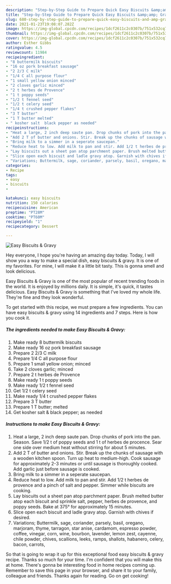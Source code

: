 ```yaml
---
description: "Step-by-Step Guide to Prepare Quick Easy Biscuits &amp;amp; Gravy"
title: "Step-by-Step Guide to Prepare Quick Easy Biscuits &amp;amp; Gravy"
slug: 680-step-by-step-guide-to-prepare-quick-easy-biscuits-and-amp-gravy
date: 2021-01-23T19:08:07.282Z
image: https://img-global.cpcdn.com/recipes/1dcf2611c2c0307b/751x532cq70/easy-biscuits-gravy-recipe-main-photo.jpg
thumbnail: https://img-global.cpcdn.com/recipes/1dcf2611c2c0307b/751x532cq70/easy-biscuits-gravy-recipe-main-photo.jpg
cover: https://img-global.cpcdn.com/recipes/1dcf2611c2c0307b/751x532cq70/easy-biscuits-gravy-recipe-main-photo.jpg
author: Esther Gibbs
ratingvalue: 4.5
reviewcount: 11984
recipeingredient:
- "8 buttermilk biscuits"
- "16 oz pork breakfast sausage"
- "2 2/3 C milk"
- "1/4 C all purpose flour"
- "1 small yellow onion minced"
- "2 cloves garlic minced"
- "2 t herbes de Provence"
- "1 t poppy seeds"
- "1/2 t fennel seed"
- "1/2 t celery seed"
- "1/4 t crushed pepper flakes"
- "3 T butter"
- "1 T butter melted"
- " kosher salt  black pepper as needed"
recipeinstructions:
- "Heat a large, 2 inch deep saute pan. Drop chunks of pork into the pan. Season. Save 1/2 t of poppy seeds and 1 t of herbes de procence. Sear one side over medium heat without stirring for about 5 minutes."
- "Add 2 T of butter and onions. Stir. Break up the chunks of sausage with a wooden kitchen spoon. Turn up heat to medium-high. Cook sausage for approximately 2-3 minutes or until sausage is thoroughly cooked. Add garlic just before sausage is cooked."
- "Bring milk to a simmer in a seperate saucepan."
- "Reduce heat to low. Add milk to pan and stir. Add 1/2 t herbes de provence and a pinch of salt and pepper. Simmer while biscuits are cooking."
- "Lay biscuits out a sheet pan atop parchment paper. Brush melted butter atop each biscuit and sprinkle salt, pepper, herbes de provence, and poppy seeds. Bake at 375° for approximately 15 minutes."
- "Slice open each biscuit and ladle gravy atop. Garnish with chives if desired."
- "Variations; Buttermilk, sage, coriander, parsely, basil, oregano, marjoram, thyme, tarragon, star anise, cardamom, espresso powder, coffee, vinegar, corn, wine, bourbon, lavender, lemon zest, cayenne, chile powder, chives, scallions, leeks, ramps, shallots, habanero, celery, bacon, carrots,"
categories:
- Recipe
tags:
- easy
- biscuits
- 

katakunci: easy biscuits  
nutrition: 150 calories
recipecuisine: American
preptime: "PT28M"
cooktime: "PT60M"
recipeyield: "1"
recipecategory: Dessert

---
```



![Easy Biscuits &amp; Gravy](https://img-global.cpcdn.com/recipes/1dcf2611c2c0307b/751x532cq70/easy-biscuits-gravy-recipe-main-photo.jpg)

Hey everyone, I hope you're having an amazing day today. Today, I will show you a way to make a special dish, easy biscuits &amp; gravy. It is one of my favorites. For mine, I will make it a little bit tasty. This is gonna smell and look delicious.



Easy Biscuits &amp; Gravy is one of the most popular of recent trending foods in the world. It is enjoyed by millions daily. It is simple, it's quick, it tastes delicious. Easy Biscuits &amp; Gravy is something that I've loved my whole life. They're fine and they look wonderful.


To get started with this recipe, we must prepare a few ingredients. You can have easy biscuits &amp; gravy using 14 ingredients and 7 steps. Here is how you cook it.

<!--inarticleads1-->

##### The ingredients needed to make Easy Biscuits &amp; Gravy:

1. Make ready 8 buttermilk biscuits
1. Make ready 16 oz pork breakfast sausage
1. Prepare 2 2/3 C milk
1. Prepare 1/4 C all purpose flour
1. Prepare 1 small yellow onion; minced
1. Take 2 cloves garlic; minced
1. Prepare 2 t herbes de Provence
1. Make ready 1 t poppy seeds
1. Make ready 1/2 t fennel seed
1. Get 1/2 t celery seed
1. Make ready 1/4 t crushed pepper flakes
1. Prepare 3 T butter
1. Prepare 1 T butter; melted
1. Get  kosher salt &amp; black pepper; as needed




<!--inarticleads2-->

##### Instructions to make Easy Biscuits &amp; Gravy:

1. Heat a large, 2 inch deep saute pan. Drop chunks of pork into the pan. Season. Save 1/2 t of poppy seeds and 1 t of herbes de procence. Sear one side over medium heat without stirring for about 5 minutes.
1. Add 2 T of butter and onions. Stir. Break up the chunks of sausage with a wooden kitchen spoon. Turn up heat to medium-high. Cook sausage for approximately 2-3 minutes or until sausage is thoroughly cooked. Add garlic just before sausage is cooked.
1. Bring milk to a simmer in a seperate saucepan.
1. Reduce heat to low. Add milk to pan and stir. Add 1/2 t herbes de provence and a pinch of salt and pepper. Simmer while biscuits are cooking.
1. Lay biscuits out a sheet pan atop parchment paper. Brush melted butter atop each biscuit and sprinkle salt, pepper, herbes de provence, and poppy seeds. Bake at 375° for approximately 15 minutes.
1. Slice open each biscuit and ladle gravy atop. Garnish with chives if desired.
1. Variations; Buttermilk, sage, coriander, parsely, basil, oregano, marjoram, thyme, tarragon, star anise, cardamom, espresso powder, coffee, vinegar, corn, wine, bourbon, lavender, lemon zest, cayenne, chile powder, chives, scallions, leeks, ramps, shallots, habanero, celery, bacon, carrots,




So that is going to wrap it up for this exceptional food easy biscuits &amp; gravy recipe. Thanks so much for your time. I'm confident that you will make this at home. There's gonna be interesting food in home recipes coming up. Remember to save this page in your browser, and share it to your family, colleague and friends. Thanks again for reading. Go on get cooking!
